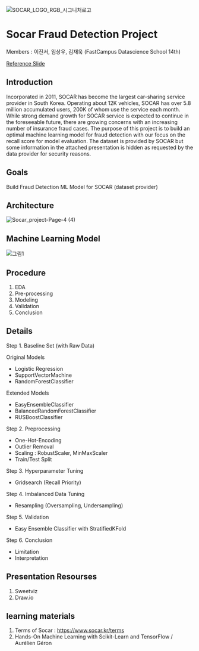 ![SOCAR_LOGO_RGB_시그니처로고](https://user-images.githubusercontent.com/68367214/100838698-40283080-34b6-11eb-8467-9351b5bbbca5.png)



# Socar Fraud Detection Project



Members : 이진서, 임상우, 김재욱 (FastCampus Datascience School 14th)

  <A href="https://drive.google.com/file/d/1LD09arvFxmVrNI5tDJ2nc9Ra7MLVEpup/view?usp=sharing"> Reference Slide </A>
<P>

## Introduction

Incorporated in 2011, SOCAR has become the largest car-sharing service provider in South Korea. Operating about 12K vehicles, SOCAR has over 5.8 million accumulated users, 200K of whom use the service each month. While strong demand growth for SOCAR service is expected to continue in the foreseeable future, there are growing concerns with an increasing number of insurance fraud cases. The purpose of this project is to build an optimal machine learning model for fraud detection with our focus on the recall score for model evaluation. The dataset is provided by SOCAR but some information in the attached presentation is hidden as requested by the data provider for security reasons. 



## Goals

Build Fraud Detection ML Model for SOCAR (dataset provider)



## Architecture

![Socar_project-Page-4 (4)](https://user-images.githubusercontent.com/68367214/100840581-75824d80-34b9-11eb-96a5-4d4cc7f54ab4.png)




## Machine Learning Model

![그림1](https://user-images.githubusercontent.com/68367214/98902177-86faba00-24f8-11eb-92cc-5edd15d121ab.png)



## Procedure

1. EDA 
2. Pre-processing
3. Modeling
4. Validation
5. Conclusion



## Details

Step 1. Baseline Set (with Raw Data)

Original Models
- Logistic Regression
- SupportVectorMachine
- RandomForestClassifier

Extended Models
- EasyEnsembleClassifier
- BalancedRandomForestClassifier
- RUSBoostClassifier



Step 2. Preprocessing

- One-Hot-Encoding
- Outlier Removal
- Scaling : RobustScaler, MinMaxScaler
- Train/Test Split



Step 3. Hyperparameter Tuning 

 + Gridsearch (Recall Priority)


Step 4. Imbalanced Data Tuning

 + Resampling (Oversampling, Undersampling)


Step 5. Validation

 + Easy Ensemble Classifier with StratifiedKFold

 
Step 6. Conclusion
- Limitation
- Interpretation


## Presentation Resourses

1. Sweetviz
2. Draw.io


## learning materials

1. Terms of Socar : https://www.socar.kr/terms
2. Hands-On Machine Learning with Scikit-Learn and TensorFlow / Aurélien Géron

